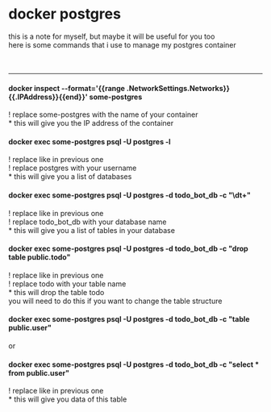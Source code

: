 # docker postgres

this is a note for myself, but maybe it will be useful for you too <br>
here is some commands that i use to manage my postgres container <br><br><br>
___

#### docker inspect --format='{{range .NetworkSettings.Networks}}{{.IPAddress}}{{end}}' some-postgres

! replace some-postgres with the name of your container </br>
\* this will give you the IP address of the container </br>

#### docker exec some-postgres psql -U postgres -l 

! replace like in previous one </br>
! replace postgres with your username </br>
\* this will give you a list of databases </br>

#### docker exec some-postgres psql -U postgres -d todo_bot_db -c "\dt+"

! replace like in previous one </br>
! replace todo_bot_db with your database name </br>
\* this will give you a list of tables in your database </br>

#### docker exec some-postgres psql -U postgres -d todo_bot_db -c "drop table public.todo"

! replace like in previous one </br>
! replace todo with your table name </br>
\* this will drop the table todo </br>
you will need to do this if you want to change the table structure </br>

#### docker exec some-postgres psql -U postgres -d todo_bot_db -c "table public.user"
or 
#### docker exec some-postgres psql -U postgres -d todo_bot_db -c "select * from public.user"
! replace like in previous one </br>
\* this will give you data of this table </br>